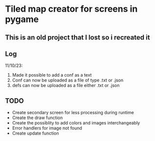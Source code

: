 # Tiled map creator for screens in pygame

## This is an old project that I lost so i recreated it

## Log
11/10/23:
1. Made it possible to add a conf as a text
2. Conf can now be uploaded as a file of type .txt or .json
3. defs can now be uploaded as a file either .txt or .json

## TODO

- Create secondary screen for less processing during runtime
- Create the draw function
- Create the possiblity to add colors and images interchangeably
- Error handlers for image not found
- Create update function
